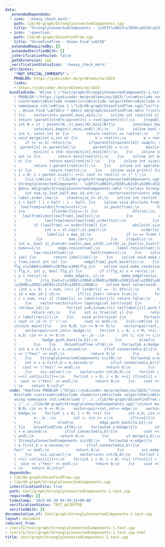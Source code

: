 ```yaml
---
data:
  _extendedDependsOn:
  - icon: ':heavy_check_mark:'
    path: lib/40-graph/StronglyConnectedComponents.cpp
    title: "StronglyConnectedComponents - \u5F37\u9023\u7D50\u6210\u5206\u5206\u89E3"
  - icon: ':question:'
    path: lib/40-graph/UnionFindTree.cpp
    title: "UnionFindTree - Union Find \u6728"
  _extendedRequiredBy: []
  _extendedVerifiedWith: []
  _isVerificationFailed: false
  _pathExtension: cpp
  _verificationStatusIcon: ':heavy_check_mark:'
  attributes:
    '*NOT_SPECIAL_COMMENTS*': ''
    PROBLEM: https://yukicoder.me/problems/no/1023
    links:
    - https://yukicoder.me/problems/no/1023
  bundledCode: "#line 1 \"test/graph/StronglyConnectedComponents-1.test.cpp\"\n#define\
    \ PROBLEM \"https://yukicoder.me/problems/no/1023\"\n\n#include <vector>\n#include\
    \ <iostream>\n#include <numeric>\n#include <algorithm>\n#include <stack>\nusing\
    \ namespace std;\n#line 1 \"lib/40-graph/UnionFindTree.cpp\"\n/*\n * @title UnionFindTree\
    \ - Union Find \u6728\n * @docs md/graph/UnionFindTree.md\n */\nclass UnionFindTree\
    \ {\n    vector<int> parent,maxi,mini;\n    inline int root(int n) {\n       \
    \ return (parent[n]<0?n:parent[n] = root(parent[n]));\n    }\npublic:\n    UnionFindTree(const\
    \ int N = 1) : parent(N,-1),maxi(N),mini(N){\n        iota(maxi.begin(),maxi.end(),0);\n\
    \        iota(mini.begin(),mini.end(),0);\n    }\n    inline bool connected(const\
    \ int n, const int m) {\n        return root(n) == root(m);\n    }\n    inline\
    \ void merge(int n,int m) {\n        n = root(n);\n        m = root(m);\n    \
    \    if (n == m) return;\n        if(parent[n]>parent[m]) swap(n, m);\n      \
    \  parent[n] += parent[m];\n        parent[m] = n;\n        maxi[n] = std::max(maxi[n],maxi[m]);\n\
    \        mini[n] = std::min(mini[n],mini[m]);\n    }\n    inline int min(const\
    \ int n) {\n        return mini[root(n)];\n    }\n    inline int max(const int\
    \ n) {\n        return maxi[root(n)];\n    }\n    inline int size(const int n){\n\
    \        return (-parent[root(n)]);\n    }\n    inline int operator[](const int\
    \ n) {\n        return root(n);\n    }\n    inline void print() {\n        for(int\
    \ i = 0; i < parent.size(); ++i) cout << root(i) << \" \";\n        cout << endl;\n\
    \    }\n};\n#line 1 \"lib/40-graph/StronglyConnectedComponents.cpp\"\n/*\n * @title\
    \ StronglyConnectedComponents - \u5F37\u9023\u7D50\u6210\u5206\u5206\u89E3\n *\
    \ @docs md/graph/StronglyConnectedComponents.md\n */\nclass StronglyConnectedComponents{\n\
    \    int num,is_2sat,half,max_id,cnt;\n    vector<vector<int>> edge;\n    vector<int>\
    \ label,order,low;\n    stack<size_t> st;\n    inline int rev(int i) { return\
    \ i < half ? i + half : i - half; }\n    inline void dfs(int& from) {\n      \
    \  low[from]=order[from]=cnt++;\n        st.push(from);\n        for(int& to:edge[from])\
    \ {\n            if(order[to]==-1) {\n                dfs(to);\n             \
    \   low[from]=min(low[from],low[to]);\n            }\n            else {\n   \
    \             low[from]=min(low[from],order[to]);\n            }\n        }\n\
    \        if (low[from] == order[from]) {\n            while(st.size()) {\n   \
    \             int u = st.top();st.pop();\n                order[u] = num;\n  \
    \              label[u] = max_id;\n                if (u == from) break;\n   \
    \         }\n            max_id++;\n        }\n    }\npublic:\n    StronglyConnectedComponents(const\
    \ int n, bool is_2sat=0):num(n),max_id(0),cnt(0),is_2sat(is_2sat){\n        if(is_2sat)\
    \ num<<=1;\n        edge.resize(num);\n        label.resize(num);\n        order.resize(num,-1);\n\
    \        low.resize(num);\n        half=(num>>1);\n    }\n    inline int operator[](int\
    \ idx) {\n        return label[idx];\n    }\n    inline void make_edge(const int\
    \ from,const int to) {\n        edge[from].push_back(to);\n    }\n    //x\u304C\
    flg_x\u306A\u3089\u3070y\u304Cflg_y\n    inline void make_condition(int x, bool\
    \ flg_x, int y, bool flg_y) {\n        if (!flg_x) x = rev(x);\n        if (!flg_y)\
    \ y = rev(y);\n        make_edge(x, y);\n        make_edge(rev(y), rev(x));\n\
    \    }\n    //is_2sat=1\u306E\u3068\u304D\u306B\u30012sat\u3092\u6E80\u305F\u3059\
    \u304B\u3092\u8FD4\u5374\u3059\u308B\n    inline bool solve(void) {\n        for\
    \ (int i = 0; i < num; i++) if (order[i] == -1) dfs(i);\n        for (int& id:label)\
    \ id = max_id-1-id;\n        if(!is_2sat) return true;\n        for (int i = 0;\
    \ i < num; ++i) if (label[i] == label[rev(i)]) return false;\n        return true;\n\
    \    }\n    vector<vector<int>> topological_sort(void) {\n        vector<vector<int>>\
    \ ret(max_id);\n        for(int i=0;i<num;++i) ret[label[i]].push_back(i);\n \
    \       return ret;\n    }\n    int is_true(int i) {\n        return label[i]\
    \ > label[rev(i)];\n    }\n    void print(void) {\n        for(auto id:label)\
    \ cout << id << \" \";\n        cout << endl;\n    }\n};\n#line 11 \"test/graph/StronglyConnectedComponents-1.test.cpp\"\
    \n\nint main(){\n    int N,M; cin >> N >> M;\n    vector<pair<int,int>> edge;\n\
    \    vector<pair<int,int>> bedge;\n    for(int i = 0; i < M; ++i) {\n        int\
    \ a,b; cin >> a >> b;\n        a--,b--;\n        int c; cin >> c;\n        if(c==1){\n\
    \            bedge.push_back({a,b});\n        }\n        else{\n            edge.push_back({a,b});\n\
    \        }\n    }\n    UnionFindTree uf(N);\n    for(auto& e:bedge){\n       \
    \ int a = e.first,b = e.second;\n        if(uf.connected(a,b)){\n            cout\
    \ << \"Yes\" << endl;\n            return 0;\n        }\n        uf.merge(a,b);\n\
    \    }\n    StronglyConnectedComponents scc(N);\n    for(auto& e:edge){\n    \
    \    int a = e.first,b = e.second;\n        if(uf.connected(a,b)){\n         \
    \   cout << \"Yes\" << endl;\n            return 0;\n        }\n        scc.make_edge(uf[a],uf[b]);\n\
    \    }\n    scc.solve();\n    vector<int> cnt(N,0);\n    for(int i = 0; i < N;\
    \ ++i) cnt[scc[i]]++;\n    for(int i = 0; i < N; ++i) if(cnt[i] > 1){\n      \
    \  cout << \"Yes\" << endl;\n        return 0;\n    }\n    cout << \"No\" << endl;\
    \ \n    return 0;\n}\n"
  code: "#define PROBLEM \"https://yukicoder.me/problems/no/1023\"\n\n#include <vector>\n\
    #include <iostream>\n#include <numeric>\n#include <algorithm>\n#include <stack>\n\
    using namespace std;\n#include \"../../lib/40-graph/UnionFindTree.cpp\"\n#include\
    \ \"../../lib/40-graph/StronglyConnectedComponents.cpp\"\n\nint main(){\n    int\
    \ N,M; cin >> N >> M;\n    vector<pair<int,int>> edge;\n    vector<pair<int,int>>\
    \ bedge;\n    for(int i = 0; i < M; ++i) {\n        int a,b; cin >> a >> b;\n\
    \        a--,b--;\n        int c; cin >> c;\n        if(c==1){\n            bedge.push_back({a,b});\n\
    \        }\n        else{\n            edge.push_back({a,b});\n        }\n   \
    \ }\n    UnionFindTree uf(N);\n    for(auto& e:bedge){\n        int a = e.first,b\
    \ = e.second;\n        if(uf.connected(a,b)){\n            cout << \"Yes\" <<\
    \ endl;\n            return 0;\n        }\n        uf.merge(a,b);\n    }\n   \
    \ StronglyConnectedComponents scc(N);\n    for(auto& e:edge){\n        int a =\
    \ e.first,b = e.second;\n        if(uf.connected(a,b)){\n            cout << \"\
    Yes\" << endl;\n            return 0;\n        }\n        scc.make_edge(uf[a],uf[b]);\n\
    \    }\n    scc.solve();\n    vector<int> cnt(N,0);\n    for(int i = 0; i < N;\
    \ ++i) cnt[scc[i]]++;\n    for(int i = 0; i < N; ++i) if(cnt[i] > 1){\n      \
    \  cout << \"Yes\" << endl;\n        return 0;\n    }\n    cout << \"No\" << endl;\
    \ \n    return 0;\n}\n"
  dependsOn:
  - lib/40-graph/UnionFindTree.cpp
  - lib/40-graph/StronglyConnectedComponents.cpp
  isVerificationFile: true
  path: test/graph/StronglyConnectedComponents-1.test.cpp
  requiredBy: []
  timestamp: '2023-05-30 04:49:31+09:00'
  verificationStatus: TEST_ACCEPTED
  verifiedWith: []
documentation_of: test/graph/StronglyConnectedComponents-1.test.cpp
layout: document
redirect_from:
- /verify/test/graph/StronglyConnectedComponents-1.test.cpp
- /verify/test/graph/StronglyConnectedComponents-1.test.cpp.html
title: test/graph/StronglyConnectedComponents-1.test.cpp
---
```

